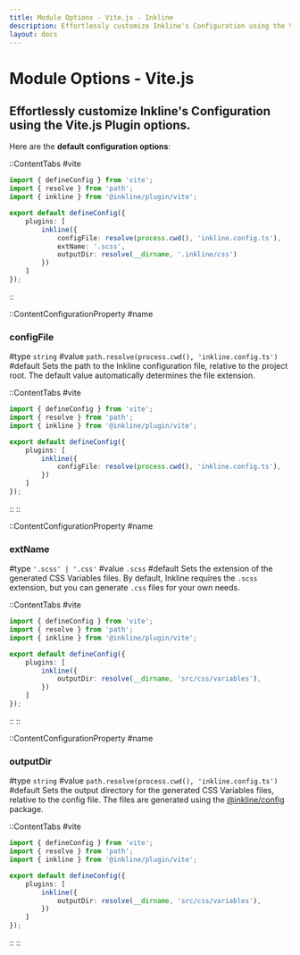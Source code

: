 ```yaml
---
title: Module Options - Vite.js - Inkline
description: Effortlessly customize Inkline's Configuration using the Vite.js Plugin options.
layout: docs
---
```


# Module Options - Vite.js
## Effortlessly customize Inkline's Configuration using the Vite.js Plugin options.

Here are the **default configuration options**:

::ContentTabs
#vite
~~~ts
import { defineConfig } from 'vite';
import { resolve } from 'path';
import { inkline } from '@inkline/plugin/vite';

export default defineConfig({
    plugins: [
        inkline({
            configFile: resolve(process.cwd(), 'inkline.config.ts'),
            extName: '.scss',
            outputDir: resolve(__dirname, '.inkline/css')
        })
    ]
});
~~~
::


::ContentConfigurationProperty
#name
### configFile
#type
`string`
#value
`path.resolve(process.cwd(), 'inkline.config.ts')`
#default
Sets the path to the Inkline configuration file, relative to the project root. The default value automatically determines the file extension.

::ContentTabs
#vite
~~~ts
import { defineConfig } from 'vite';
import { resolve } from 'path';
import { inkline } from '@inkline/plugin/vite';

export default defineConfig({
    plugins: [
        inkline({
            configFile: resolve(process.cwd(), 'inkline.config.ts'),
        })
    ]
});
~~~
::
::


::ContentConfigurationProperty
#name
### extName
#type
`'.scss' | '.css'`
#value
`.scss`
#default
Sets the extension of the generated CSS Variables files. By default, Inkline requires the `.scss` extension, but you can generate `.css` files for your own needs.

::ContentTabs
#vite
~~~ts
import { defineConfig } from 'vite';
import { resolve } from 'path';
import { inkline } from '@inkline/plugin/vite';

export default defineConfig({
    plugins: [
        inkline({
            outputDir: resolve(__dirname, 'src/css/variables'),
        })
    ]
});
~~~
::
::


::ContentConfigurationProperty
#name
### outputDir
#type
`string`
#value
`path.resolve(process.cwd(), 'inkline.config.ts')`
#default
Sets the output directory for the generated CSS Variables files, relative to the config file. The files are generated using the [@inkline/config](https://github.com/inkline/config) package.

::ContentTabs
#vite
~~~ts
import { defineConfig } from 'vite';
import { resolve } from 'path';
import { inkline } from '@inkline/plugin/vite';

export default defineConfig({
    plugins: [
        inkline({
            outputDir: resolve(__dirname, 'src/css/variables'),
        })
    ]
});
~~~
::
::
